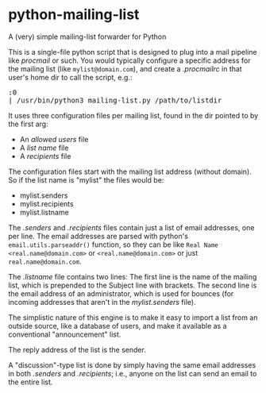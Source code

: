 <h1> python-mailing-list </h1>
A (very) simple mailing-list forwarder for Python

This is a single-file python script that is designed to plug into a mail pipeline like *procmail* or such.
You would typically configure a specific address for the mailing list (like `mylist@domain.com`), and create a _.procmailrc_
in that user's home dir to call the script, e.g.:
<pre>
:0
| /usr/bin/python3 mailing-list.py /path/to/listdir
</pre>

It uses three configuration files per mailing list, found in the dir pointed to by the first arg:
- An _allowed users_ file
- A _list name_ file
- A _recipients_ file

The configuration files start with the mailing list address (without domain).  So if the list name is "mylist" the files would be:
- mylist.senders
- mylist.recipients
- mylist.listname

The _.senders_ and _.recipients_ files contain just a list of email addresses, one per line.  The email addresses are parsed with python's `email.utils.parseaddr()` function, so they can be like `Real Name <real.name@domain.com>` or `<real.name@domain.com>` or just `real.name@domain.com`.

The _.listname_ file contains two lines:
The first line is the name of the mailing list, which is prepended to the Subject line with brackets.
The second line is the email address of an administrator, which is used for bounces (for incoming addresses that aren't in the _mylist.senders_ file).

The simplistic nature of this engine is to make it easy to import a list from an outside source, like a database of users, and make it available as a conventional "announcement" list.

The reply address of the list is the sender.

A "discussion"-type list is done by simply having the same email addresses in both _.senders_ and _.recipients_; i.e., anyone on the list can send an email to the entire list.
